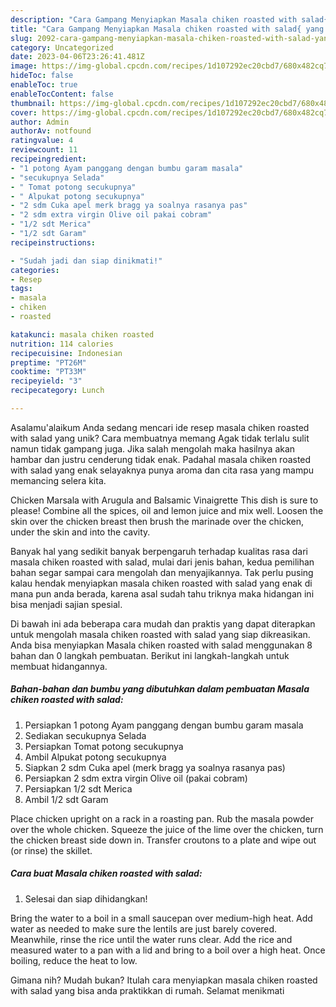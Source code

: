 ```yaml
---
description: "Cara Gampang Menyiapkan Masala chiken roasted with salad{ yang Enak Banget"
title: "Cara Gampang Menyiapkan Masala chiken roasted with salad{ yang Enak Banget"
slug: 2092-cara-gampang-menyiapkan-masala-chiken-roasted-with-salad-yang-enak-banget
category: Uncategorized
date: 2023-04-06T23:26:41.481Z
image: https://img-global.cpcdn.com/recipes/1d107292ec20cbd7/680x482cq70/masala-chiken-roasted-with-salad-foto-resep-utama.jpg
hideToc: false
enableToc: true
enableTocContent: false
thumbnail: https://img-global.cpcdn.com/recipes/1d107292ec20cbd7/680x482cq70/masala-chiken-roasted-with-salad-foto-resep-utama.jpg
cover: https://img-global.cpcdn.com/recipes/1d107292ec20cbd7/680x482cq70/masala-chiken-roasted-with-salad-foto-resep-utama.jpg
author: Admin
authorAv: notfound
ratingvalue: 4
reviewcount: 11
recipeingredient:
- "1 potong Ayam panggang dengan bumbu garam masala"
- "secukupnya Selada"
- " Tomat potong secukupnya"
- " Alpukat potong secukupnya"
- "2 sdm Cuka apel merk bragg ya soalnya rasanya pas"
- "2 sdm extra virgin Olive oil pakai cobram"
- "1/2 sdt Merica"
- "1/2 sdt Garam"
recipeinstructions:

- "Sudah jadi dan siap dinikmati!"
categories:
- Resep
tags:
- masala
- chiken
- roasted

katakunci: masala chiken roasted 
nutrition: 114 calories
recipecuisine: Indonesian
preptime: "PT26M"
cooktime: "PT33M"
recipeyield: "3"
recipecategory: Lunch

---
```



Asalamu'alaikum Anda sedang mencari ide resep masala chiken roasted with salad yang unik? Cara membuatnya memang Agak tidak terlalu sulit namun tidak gampang juga. Jika salah mengolah maka hasilnya akan hambar dan justru cenderung tidak enak. Padahal masala chiken roasted with salad yang enak selayaknya punya aroma dan cita rasa yang mampu memancing selera kita.


Chicken Marsala with Arugula and Balsamic Vinaigrette This dish is sure to please! Combine all the spices, oil and lemon juice and mix well. Loosen the skin over the chicken breast then brush the marinade over the chicken, under the skin and into the cavity.

Banyak hal yang sedikit banyak berpengaruh terhadap kualitas rasa dari masala chiken roasted with salad, mulai dari jenis bahan, kedua pemilihan bahan segar sampai cara mengolah dan menyajikannya. Tak perlu pusing kalau hendak menyiapkan masala chiken roasted with salad yang enak di mana pun anda berada, karena asal sudah tahu triknya maka hidangan ini bisa menjadi sajian spesial.


Di bawah ini ada beberapa cara mudah dan praktis yang dapat diterapkan untuk mengolah masala chiken roasted with salad yang siap dikreasikan. Anda bisa menyiapkan Masala chiken roasted with salad menggunakan 8 bahan dan 0 langkah pembuatan. Berikut ini langkah-langkah untuk membuat hidangannya.

<!--inarticleads1-->

##### Bahan-bahan dan bumbu yang dibutuhkan dalam pembuatan Masala chiken roasted with salad:

1. Persiapkan 1 potong Ayam panggang dengan bumbu garam masala
1. Sediakan secukupnya Selada
1. Persiapkan  Tomat potong secukupnya
1. Ambil  Alpukat potong secukupnya
1. Siapkan 2 sdm Cuka apel (merk bragg ya soalnya rasanya pas)
1. Persiapkan 2 sdm extra virgin Olive oil (pakai cobram)
1. Persiapkan 1/2 sdt Merica
1. Ambil 1/2 sdt Garam


Place chicken upright on a rack in a roasting pan. Rub the masala powder over the whole chicken. Squeeze the juice of the lime over the chicken, turn the chicken breast side down in. Transfer croutons to a plate and wipe out (or rinse) the skillet. 

<!--inarticleads2-->

##### Cara buat Masala chiken roasted with salad:


1. Selesai dan siap dihidangkan!

Bring the water to a boil in a small saucepan over medium-high heat. Add water as needed to make sure the lentils are just barely covered. Meanwhile, rinse the rice until the water runs clear. Add the rice and measured water to a pan with a lid and bring to a boil over a high heat. Once boiling, reduce the heat to low. 

Gimana nih? Mudah bukan? Itulah cara menyiapkan masala chiken roasted with salad yang bisa anda praktikkan di rumah. Selamat menikmati
